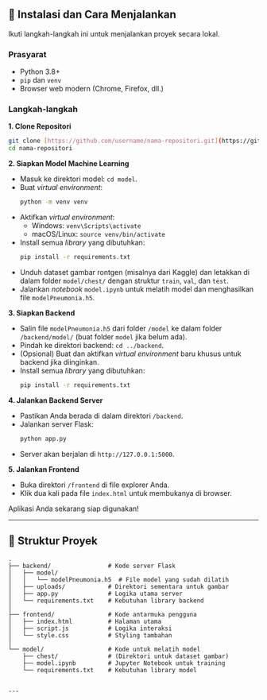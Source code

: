 ## 🚀 Instalasi dan Cara Menjalankan

Ikuti langkah-langkah ini untuk menjalankan proyek secara lokal.

### Prasyarat

* Python 3.8+
* `pip` dan `venv`
* Browser web modern (Chrome, Firefox, dll.)

### Langkah-langkah

**1. Clone Repositori**
```bash
git clone [https://github.com/username/nama-repositori.git](https://github.com/username/nama-repositori.git)
cd nama-repositori
````

**2. Siapkan Model Machine Learning**

  * Masuk ke direktori model: `cd model`.
  * Buat *virtual environment*:
    ```bash
    python -m venv venv
    ```
  * Aktifkan *virtual environment*:
      * Windows: `venv\Scripts\activate`
      * macOS/Linux: `source venv/bin/activate`
  * Install semua *library* yang dibutuhkan:
    ```bash
    pip install -r requirements.txt
    ```
  * Unduh dataset gambar rontgen (misalnya dari Kaggle) dan letakkan di dalam folder `model/chest/` dengan struktur `train`, `val`, dan `test`.
  * Jalankan *notebook* `model.ipynb` untuk melatih model dan menghasilkan file `modelPneumonia.h5`.

**3. Siapkan Backend**

  * Salin file `modelPneumonia.h5` dari folder `/model` ke dalam folder `/backend/model/` (buat folder `model` jika belum ada).
  * Pindah ke direktori backend: `cd ../backend`.
  * (Opsional) Buat dan aktifkan *virtual environment* baru khusus untuk backend jika diinginkan.
  * Install semua *library* yang dibutuhkan:
    ```bash
    pip install -r requirements.txt
    ```

**4. Jalankan Backend Server**

  * Pastikan Anda berada di dalam direktori `/backend`.
  * Jalankan server Flask:
    ```bash
    python app.py
    ```
  * Server akan berjalan di `http://127.0.0.1:5000`.

**5. Jalankan Frontend**

  * Buka direktori `/frontend` di file explorer Anda.
  * Klik dua kali pada file `index.html` untuk membukanya di browser.

Aplikasi Anda sekarang siap digunakan\!

-----

## 📂 Struktur Proyek

```
.
├── backend/                # Kode server Flask
│   ├── model/
│   │   └── modelPneumonia.h5  # File model yang sudah dilatih
│   ├── uploads/            # Direktori sementara untuk gambar
│   ├── app.py              # Logika utama server
│   └── requirements.txt    # Kebutuhan library backend
│
├── frontend/               # Kode antarmuka pengguna
│   ├── index.html          # Halaman utama
│   ├── script.js           # Logika interaksi
│   └── style.css           # Styling tambahan
│
└── model/                  # Kode untuk melatih model
    ├── chest/              # (Direktori untuk dataset gambar)
    ├── model.ipynb         # Jupyter Notebook untuk training
    └── requirements.txt    # Kebutuhan library model
```

```

---
